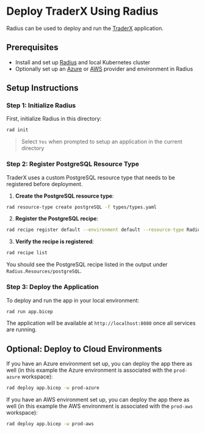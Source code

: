 # Deploy TraderX Using Radius

Radius can be used to deploy and run the [TraderX](https://github.com/finos/traderX) application.

## Prerequisites

- Install and set up [Radius](https://docs.radapp.io/getting-started/) and local Kubernetes cluster
- Optionally set up an [Azure](https://docs.radapp.io/providers/azure/) or [AWS](https://docs.radapp.io/providers/aws/) provider and environment in Radius

## Setup Instructions

### Step 1: Initialize Radius

First, initialize Radius in this directory:
```bash
rad init
```

>Select `Yes` when prompted to setup an application in the current directory

### Step 2: Register PostgreSQL Resource Type

TraderX uses a custom PostgreSQL resource type that needs to be registered before deployment.

1. **Create the PostgreSQL resource type**:
```bash
rad resource-type create postgreSQL -f types/types.yaml
```

2. **Register the PostgreSQL recipe**:
```bash
rad recipe register default --environment default --resource-type Radius.Resources/postgreSQL --template-kind bicep --template-path ghcr.io/willtsai/recipes/postgresql:latest
```

3. **Verify the recipe is registered**:
```bash
rad recipe list
```

You should see the PostgreSQL recipe listed in the output under `Radius.Resources/postgreSQL`.

### Step 3: Deploy the Application

To deploy and run the app in your local environment:
```bash
rad run app.bicep
```

The application will be available at `http://localhost:8080` once all services are running.

## Optional: Deploy to Cloud Environments

If you have an Azure environment set up, you can deploy the app there as well (in this example the Azure environment is associated with the `prod-azure` workspace):
```bash
rad deploy app.bicep -w prod-azure
```

If you have an AWS environment set up, you can deploy the app there as well (in this example the AWS environment is associated with the `prod-aws` workspace):
```bash
rad deploy app.bicep -w prod-aws
```